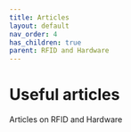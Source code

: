 ```yaml
---
title: Articles
layout: default
nav_order: 4
has_children: true
parent: RFID and Hardware
---
```


# Useful articles

Articles on RFID and Hardware
